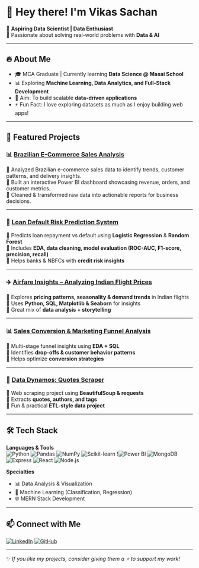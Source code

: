 # 👋 Hey there! I'm Vikas Sachan  

🚀 **Aspiring Data Scientist | Data Enthusiast**  
🎯 Passionate about solving real-world problems with **Data & AI**  

---

## 🔥 About Me
- 🎓 MCA Graduate | Currently learning **Data Science @ Masai School**  
- 📊 Exploring **Machine Learning, Data Analytics, and Full-Stack Development**  
- 🌱 Aim: To build scalable **data-driven applications**  
- ⚡ Fun Fact: I love exploring datasets as much as I enjoy building web apps!  

---

## 📌 Featured Projects

### 📊 [Brazilian E-Commerce Sales Analysis](https://github.com/vikas-sachan870/Brazilian-E-Commerce-Sales-Analysis)
🔹 Analyzed Brazilian e-commerce sales data to identify trends, customer patterns, and delivery insights. \
🔹 Built an interactive Power BI dashboard showcasing revenue, orders, and customer metrics.\
🔹 Cleaned & transformed raw data into actionable reports for business decisions.

---

### 🏦 [Loan Default Risk Prediction System](https://github.com/vikas-sachan870/Loan-Default-Risk-Prediction-System)
🔹 Predicts loan repayment vs default using **Logistic Regression** & **Random Forest**  
🔹 Includes **EDA, data cleaning, model evaluation (ROC-AUC, F1-score, precision, recall)**  
🔹 Helps banks & NBFCs with **credit risk insights**  

---

### ✈️ [Airfare Insights – Analyzing Indian Flight Prices](https://github.com/vikas-sachan870/Airfare-Insights-Analyzing-Indian-Flight-Prices-and-Patterns)
🔹 Explores **pricing patterns, seasonality & demand trends** in Indian flights  
🔹 Uses **Python, SQL, Matplotlib & Seaborn** for insights  
🔹 Great mix of **data analysis + storytelling**  

---

### 📊 [Sales Conversion & Marketing Funnel Analysis](https://github.com/vikas-sachan870/Sales-Conversion-Marketing-Funnel-Analysis)
🔹 Multi-stage funnel insights using **EDA + SQL**  
🔹 Identifies **drop-offs & customer behavior patterns**  
🔹 Helps optimize **conversion strategies**  

---

### 💬 [Data Dynamos: Quotes Scraper](https://github.com/vikas-sachan870/Data-Dynamos-QuotesToScrape)
🔹 Web scraping project using **BeautifulSoup & requests**  
🔹 Extracts **quotes, authors, and tags**  
🔹 Fun & practical **ETL-style data project**  

---

## 🛠️ Tech Stack

**Languages & Tools**  
![Python](https://img.shields.io/badge/Python-3776AB?style=for-the-badge&logo=python&logoColor=white)
![Pandas](https://img.shields.io/badge/Pandas-150458?style=for-the-badge&logo=pandas&logoColor=white)
![NumPy](https://img.shields.io/badge/Numpy-013243?style=for-the-badge&logo=numpy&logoColor=white)
![Scikit-learn](https://img.shields.io/badge/Scikit--Learn-F7931E?style=for-the-badge&logo=scikitlearn&logoColor=white)
!![Power BI](https://img.shields.io/badge/power_bi-F2C811?style=for-the-badge&logo=powerbi&logoColor=black)
![MongoDB](https://img.shields.io/badge/MongoDB-4EA94B?style=for-the-badge&logo=mongodb&logoColor=white)
![Express](https://img.shields.io/badge/Express.js-000000?style=for-the-badge&logo=express&logoColor=white)
![React](https://img.shields.io/badge/React-20232A?style=for-the-badge&logo=react&logoColor=61DAFB)
![Node.js](https://img.shields.io/badge/Node.js-43853D?style=for-the-badge&logo=node-dot-js&logoColor=white)


**Specialties**
- 📊 Data Analysis & Visualization  
- 🤖 Machine Learning (Classification, Regression)  
- 🌐 MERN Stack Development  

---

## 📫 Connect with Me  

[![LinkedIn](https://img.shields.io/badge/LinkedIn-blue?style=for-the-badge&logo=linkedin)](https://www.linkedin.com/in/vikas-sachan-244868260)
[![GitHub](https://img.shields.io/badge/GitHub-black?style=for-the-badge&logo=github)](https://github.com/vikas-sachan870)

---

✨ *If you like my projects, consider giving them a ⭐ to support my work!*  
